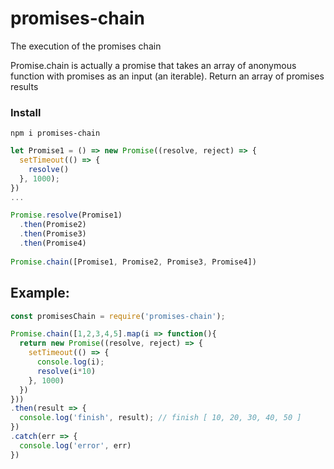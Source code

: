 # promises-chain
The execution of the promises chain

Promise.chain is actually a promise that takes an array of anonymous function with promises as an input (an iterable).
Return an array of promises results

### Install
```
npm i promises-chain
```

```js
let Promise1 = () => new Promise((resolve, reject) => {
  setTimeout(() => {
    resolve()
  }, 1000);
})
...

Promise.resolve(Promise1)
  .then(Promise2)
  .then(Promise3)
  .then(Promise4)
  
Promise.chain([Promise1, Promise2, Promise3, Promise4])
```

## Example:
```js
const promisesChain = require('promises-chain');

Promise.chain([1,2,3,4,5].map(i => function(){
  return new Promise((resolve, reject) => {
    setTimeout(() => {
      console.log(i);
      resolve(i*10)
    }, 1000)
  })
}))
.then(result => {
  console.log('finish', result); // finish [ 10, 20, 30, 40, 50 ]
})
.catch(err => {
  console.log('error', err)
})
```
